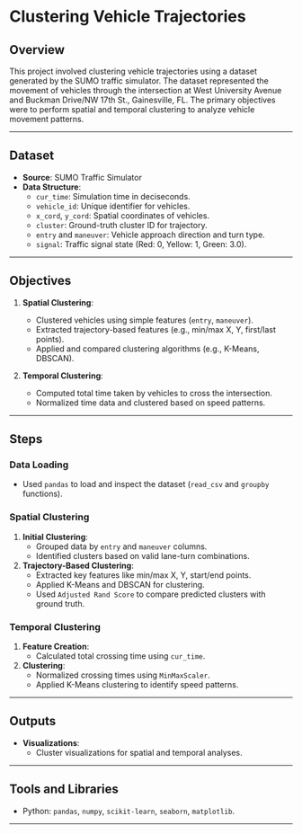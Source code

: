 # Clustering Vehicle Trajectories

## Overview
This project involved clustering vehicle trajectories using a dataset generated by the SUMO traffic simulator. The dataset represented the movement of vehicles through the intersection at West University Avenue and Buckman Drive/NW 17th St., Gainesville, FL. The primary objectives were to perform spatial and temporal clustering to analyze vehicle movement patterns.

---

## Dataset
- **Source**: SUMO Traffic Simulator
- **Data Structure**:
  - `cur_time`: Simulation time in deciseconds.
  - `vehicle_id`: Unique identifier for vehicles.
  - `x_cord`, `y_cord`: Spatial coordinates of vehicles.
  - `cluster`: Ground-truth cluster ID for trajectory.
  - `entry` and `maneuver`: Vehicle approach direction and turn type.
  - `signal`: Traffic signal state (Red: 0, Yellow: 1, Green: 3.0).

---

## Objectives
1. **Spatial Clustering**:
   - Clustered vehicles using simple features (`entry`, `maneuver`).
   - Extracted trajectory-based features (e.g., min/max X, Y, first/last points).
   - Applied and compared clustering algorithms (e.g., K-Means, DBSCAN).

2. **Temporal Clustering**:
   - Computed total time taken by vehicles to cross the intersection.
   - Normalized time data and clustered based on speed patterns.

---

## Steps
### Data Loading
- Used `pandas` to load and inspect the dataset (`read_csv` and `groupby` functions).

### Spatial Clustering
1. **Initial Clustering**:
   - Grouped data by `entry` and `maneuver` columns.
   - Identified clusters based on valid lane-turn combinations.
2. **Trajectory-Based Clustering**:
   - Extracted key features like min/max X, Y, start/end points.
   - Applied K-Means and DBSCAN for clustering.
   - Used `Adjusted Rand Score` to compare predicted clusters with ground truth.

### Temporal Clustering
1. **Feature Creation**:
   - Calculated total crossing time using `cur_time`.
2. **Clustering**:
   - Normalized crossing times using `MinMaxScaler`.
   - Applied K-Means clustering to identify speed patterns.

---

## Outputs
- **Visualizations**:
  - Cluster visualizations for spatial and temporal analyses.
---

## Tools and Libraries
- Python: `pandas`, `numpy`, `scikit-learn`, `seaborn`, `matplotlib`.

---
